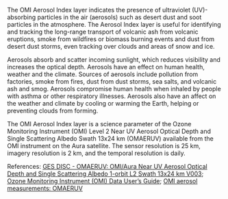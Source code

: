 The OMI Aerosol Index layer indicates the presence of ultraviolet (UV)-absorbing particles in the air (aerosols) such as desert dust and soot particles in the atmosphere. The Aerosol Index layer is useful for identifying and tracking the long-range transport of volcanic ash from volcanic eruptions, smoke from wildfires or biomass burning events and dust from desert dust storms, even tracking over clouds and areas of snow and ice.

Aerosols absorb and scatter incoming sunlight, which reduces visibility and increases the optical depth. Aerosols have an effect on human health, weather and the climate. Sources of aerosols include pollution from factories, smoke from fires, dust from dust storms, sea salts, and volcanic ash and smog. Aerosols compromise human health when inhaled by people with asthma or other respiratory illnesses. Aerosols also have an affect on the weather and climate by cooling or warming the Earth, helping or preventing clouds from forming.

The OMI Aerosol Index layer is a science parameter of the Ozone Monitoring Instrument (OMI) Level 2 Near UV Aerosol Optical Depth and Single Scattering Albedo Swath 13x24 km (OMAERUV) available from the OMI instrument on the Aura satellite. The sensor resolution is 25 km, imagery resolution is 2 km, and the temporal resolution is daily.

References: [GES DISC - OMAERUV: OMI/Aura Near UV Aerosol Optical Depth and Single Scattering Albedo 1-orbit L2 Swath 13x24 km V003](https://disc.gsfc.nasa.gov/datasets/OMAERUV_V003/summary); [Ozone Monitoring Instrument (OMI) Data User’s Guide](https://docserver.gesdisc.eosdis.nasa.gov/repository/Mission/OMI/3.3_ScienceDataProductDocumentation/3.3.2_ProductRequirements_Designs/README.OMI_DUG.pdf); [OMI aerosol measurements: OMAERUV](http://projects.knmi.nl/omi/research/product/product_generator.php?info=page&product=aerosol&flavour=OMAERUV&long=Aerosol%20absorption%20optical%20thickness%20and%20single%20scattering%20albedo)
